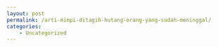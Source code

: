 ```yaml
---
layout: post
permalink: /arti-mimpi-ditagih-hutang-orang-yang-sudah-meninggal/
categories:
    - Uncategorized
---
```


